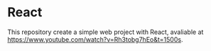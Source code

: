 # React

This repository create a simple web project with React, avaliable at https://www.youtube.com/watch?v=Rh3tobg7hEo&t=1500s.
